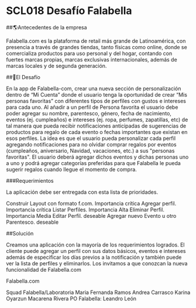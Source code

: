 # SCL018 Desafío Falabella

##🌎Antecedentes de la empresa

Falabella.com es la plataforma de retail más grande de Latinoamérica, con presencia a través de grandes tiendas, tanto físicas como online, donde se comercializa productos para uso personal y del hogar, contando con fuertes marcas propias, marcas exclusivas internacionales, además de marcas locales y de segunda generación.

##🚀El Desafío

En la app de Falabella-com, crear una nueva sección de personalización dentro de “Mi Cuenta” donde el usuario tenga la oportunidad de crear “Mis personas favoritas” con diferentes tipos de perfiles con gustos e intereses para cada uno. Al añadir a un perfil de Persona favorita el usuario debe poder agregar su nombre, parentesco, género, fecha de nacimiento, eventos (ej. cumpleaños) e intereses (ej. ropa, perfumes, zapatillas, etc) de tal manera que pueda recibir notificaciones anticipadas de sugerencias de productos para regalo de cada evento o fechas importantes que existan en esos perfiles. La idea es que el usuario pueda personalizar cada perfil agregando notificaciones para no olvidar comprar regalos por eventos (cumpleaños, aniversario, Navidad, vacaciones, etc.) a sus "personas favoritas". El usuario deberá agregar dichos eventos y dichas personas uno a uno y podrá agregar categorías preferidas para que Falabella le pueda sugerir regalos cuando llegue el momento de compra.

###Requerimientos

La aplicación debe ser entregada con esta lista de prioridades.

Construir Layout con formato f.com. Importancia crítica
Agregar perfil. Importancia crítica
Listar Perfiles. Importancia Alta
Eliminar Perfil. Importancia Media
Editar Perfil. deseable
Agregar nuevo Evento u otro Parentesco. deseable

##Solución

Creamos una aplicación con la mayoría de los requerimientos logrados. El cliente puede agregar un perfil con sus datos básicos, eventos e intereses además de especificar los días previos a la notificación y también puede ver la lista de perfiles y eliminarlos. Los invitamos a que conozcan la nueva funcionalidad de Falabella.com

Falabella.com

Squad Falabella/Laboratoria
Maria Fernanda Ramos
Andrea Carrasco
Karina Oyarzun
Macarena Rivera
PO Falabella: Leandro León
